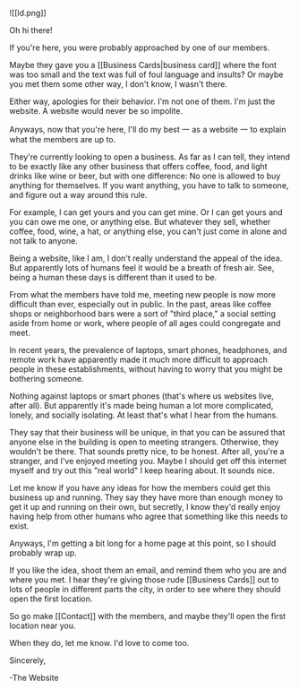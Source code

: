 ![[ld.png]]

Oh hi there!

If you're here, you were probably approached by one of our members.

Maybe they gave you a [[Business Cards|business card]] where the font was too small and the text was full of foul language and insults? Or maybe you met them some other way, I don't know, I wasn't there.

Either way, apologies for their behavior. I'm not one of them. I'm just the website. A website would never be so impolite.

Anyways, now that you're here, I'll do my best 一 as a website 一 to explain what the members are up to.

They're currently looking to open a business. As far as I can tell, they intend to be exactly like any other business that offers coffee, food, and light drinks like wine or beer, but with one difference: No one is allowed to buy anything for themselves. If you want anything, you have to talk to someone, and figure out a way around this rule.

For example, I can get yours and you can get mine. Or I can get yours and you can owe me one, or anything else. But whatever they sell, whether coffee, food, wine, a hat, or anything else, you can't just come in alone and not talk to anyone.

Being a website, like I am, I don't really understand the appeal of the idea. But apparently lots of humans feel it would be a breath of fresh air. See, being a human these days is different than it used to be.

From what the members have told me, meeting new people is now more difficult than ever, especially out in public. In the past, areas like coffee shops or neighborhood bars were a sort of "third place," a social setting aside from home or work, where people of all ages could congregate and meet.

In recent years, the prevalence of laptops, smart phones, headphones, and remote work have apparently made it much more difficult to approach people in these establishments, without having to worry that you might be bothering someone.

Nothing against laptops or smart phones (that's where us websites live, after all). But apparently it's made being human a lot more complicated, lonely, and socially isolating. At least that's what I hear from the humans.

They say that their business will be unique, in that you can be assured that anyone else in the building is open to meeting strangers. Otherwise, they wouldn't be there. That sounds pretty nice, to be honest. After all, you're a stranger, and I've enjoyed meeting you. Maybe I should get off this internet myself and try out this "real world" I keep hearing about. It sounds nice.

Let me know if you have any ideas for how the members could get this business up and running. They say they have more than enough money to get it up and running on their own, but secretly, I know they'd really enjoy having help from other humans who agree that something like this needs to exist.

Anyways, I'm getting a bit long for a home page at this point, so I should probably wrap up. 

If you like the idea, shoot them an email, and remind them who you are and where you met. I hear they're giving those rude [[Business Cards]] out to lots of people in different parts the city, in order to see where they should open the first location.

So go make [[Contact]] with the members, and maybe they'll open the first location near you.

When they do, let me know. I'd love to come too.

Sincerely,

-The Website
